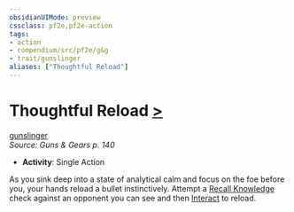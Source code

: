 ```yaml
---
obsidianUIMode: preview
cssclass: pf2e,pf2e-action
tags:
- action
- compendium/src/pf2e/g&g
- trait/gunslinger
aliases: ["Thoughtful Reload"]
---
```

# Thoughtful Reload [>](/rules/core-rulebook/chapter-9-playing-the-game.md#Actions "Single Action")
[gunslinger](/rules/traits/gunslinger-g-g.md)  
*Source: Guns & Gears p. 140*  

- **Activity**: Single Action

As you sink deep into a state of analytical calm and focus on the foe before you, your hands reload a bullet instinctively. Attempt a [Recall Knowledge](/rules/actions/recall-knowledge.md) check against an opponent you can see and then [Interact](/rules/actions/interact.md) to reload.